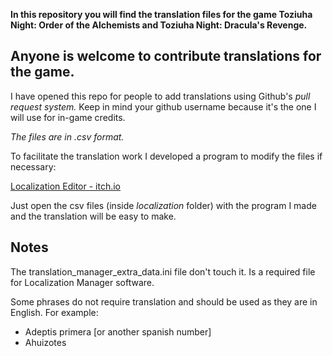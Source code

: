**In this repository you will find the translation files for the game Toziuha Night: Order of the Alchemists and Toziuha Night: Dracula's Revenge.**

## Anyone is welcome to contribute translations for the game.

I have opened this repo for people to add translations using Github's *pull request system.* Keep in mind your github username because it's the one I will use for in-game credits.

*The files are in .csv format.*

To facilitate the translation work I developed a program to modify the files if necessary:

[Localization Editor - itch.io](https://dannygaray60.itch.io/localization-editor)

Just open the csv files (inside *localization* folder) with the program I made and the translation will be easy to make.

## Notes

The translation_manager_extra_data.ini file don't touch it. Is a required file for Localization Manager software.

Some phrases do not require translation and should be used as they are in English. For example:
- Adeptis primera [or another spanish number]
- Ahuizotes
